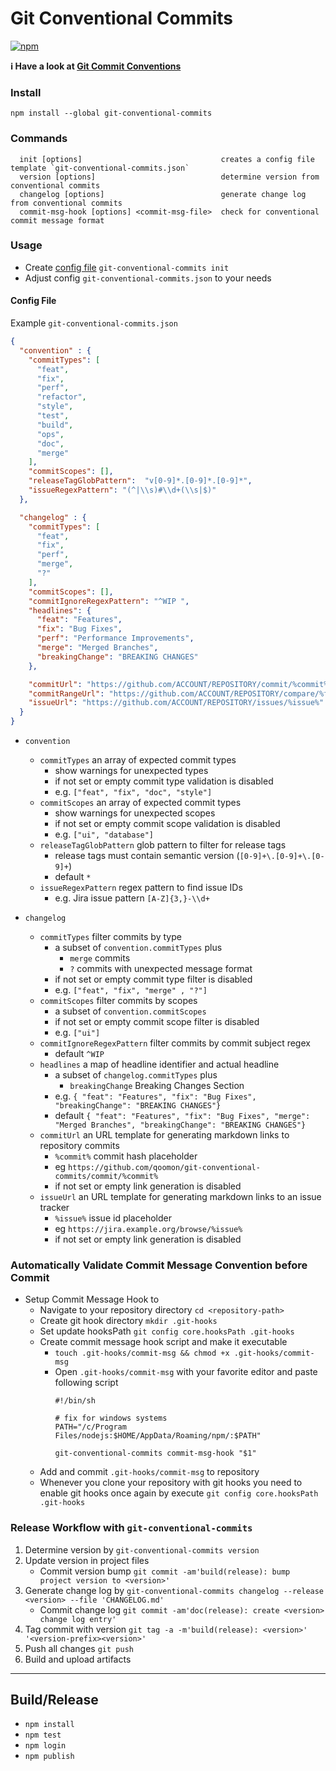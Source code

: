 # Git Conventional Commits

[![npm](https://img.shields.io/npm/v/git-conventional-commits)](https://www.npmjs.com/package/git-conventional-commits)

**ℹ Have a look at [Git Commit Conventions](https://gist.github.com/qoomon/5dfcdf8eec66a051ecd85625518cfd13)**

### Install
`npm install --global git-conventional-commits`

### Commands
```
  init [options]                               creates a config file template `git-conventional-commits.json`
  version [options]                            determine version from conventional commits
  changelog [options]                          generate change log from conventional commits
  commit-msg-hook [options] <commit-msg-file>  check for conventional commit message format
```

### Usage
* Create [config file](#config-file) `git-conventional-commits init`
* Adjust config `git-conventional-commits.json` to your needs

#### Config File
Example `git-conventional-commits.json`
```json
{
  "convention" : {
    "commitTypes": [
      "feat",
      "fix",
      "perf",
      "refactor",
      "style",
      "test",
      "build",
      "ops",
      "doc",
      "merge"
    ],
    "commitScopes": [],
    "releaseTagGlobPattern":  "v[0-9]*.[0-9]*.[0-9]*",
    "issueRegexPattern": "(^|\\s)#\\d+(\\s|$)"
  },

  "changelog" : {
    "commitTypes": [
      "feat",
      "fix",
      "perf",
      "merge",
      "?"
    ],
    "commitScopes": [],
    "commitIgnoreRegexPattern": "^WIP ",
    "headlines": {
      "feat": "Features",
      "fix": "Bug Fixes",
      "perf": "Performance Improvements",
      "merge": "Merged Branches",
      "breakingChange": "BREAKING CHANGES"
    },

    "commitUrl": "https://github.com/ACCOUNT/REPOSITORY/commit/%commit%",
    "commitRangeUrl": "https://github.com/ACCOUNT/REPOSITORY/compare/%from%...%to%?diff=split",
    "issueUrl": "https://github.com/ACCOUNT/REPOSITORY/issues/%issue%"
  }
}


```
* `convention`
  * `commitTypes` an array of expected commit types
    * show warnings for unexpected types
    * if not set or empty commit type validation is disabled
    * e.g. `["feat", "fix", "doc", "style"]`
  * `commitScopes` an array of expected commit types
    * show warnings for unexpected scopes
    * if not set or empty commit scope validation is disabled
    * e.g. `["ui", "database"]` 
  * `releaseTagGlobPattern` glob pattern to filter for release tags
    * release tags must contain semantic version (`[0-9]+\.[0-9]+\.[0-9]+`)
    * default `*`  
  * `issueRegexPattern` regex pattern to find issue IDs
    * e.g. Jira issue pattern `[A-Z]{3,}-\\d+`
 
* `changelog` 
  * `commitTypes` filter commits by type
    * a subset of `convention.commitTypes` plus
      * `merge` commits
      * `?` commits with unexpected message format
    * if not set or empty commit type filter is disabled
    * e.g. `["feat", "fix", "merge" , "?"]`
  * `commitScopes` filter commits by scopes
    * a subset of `convention.commitScopes`
    * if not set or empty commit scope filter is disabled
    * e.g. `["ui"]`
  * `commitIgnoreRegexPattern` filter commits by commit subject regex
    * default `^WIP `  
  * `headlines` a map of headline identifier and actual headline
    * a subset of `changelog.commitTypes` plus
      * `breakingChange` Breaking Changes Section
    * e.g. `{ "feat": "Features", "fix": "Bug Fixes", "breakingChange": "BREAKING CHANGES"}`  
    * default `{ "feat": "Features", "fix": "Bug Fixes", "merge": "Merged Branches", "breakingChange": "BREAKING CHANGES"}`
  * `commitUrl` an URL template for generating markdown links to repository commits
    * `%commit%` commit hash placeholder
    * eg `https://github.com/qoomon/git-conventional-commits/commit/%commit%`
    * if not set or empty link generation is disabled
  * `issueUrl` an URL template for generating markdown links to an issue tracker
    * `%issue%` issue id placeholder
    * eg `https://jira.example.org/browse/%issue%`
    * if not set or empty link generation is disabled
 

### Automatically Validate Commit Message Convention before Commit
* Setup Commit Message Hook to 
  * Navigate to your repository directory `cd <repository-path>`
  * Create git hook directory `mkdir .git-hooks`
  * Set update hooksPath `git config core.hooksPath .git-hooks`
  * Create commit message hook script and make it executable
    * `touch .git-hooks/commit-msg && chmod +x .git-hooks/commit-msg`
    * Open `.git-hooks/commit-msg` with your favorite editor and paste following script
      ```
      #!/bin/sh

      # fix for windows systems
      PATH="/c/Program Files/nodejs:$HOME/AppData/Roaming/npm/:$PATH"

      git-conventional-commits commit-msg-hook "$1"
      ```
  * Add and commit `.git-hooks/commit-msg` to repository
  * Whenever you clone your repository with git hooks you need to enable git hooks once again by execute `git config core.hooksPath .git-hooks`


### Release Workflow with `git-conventional-commits`
1. Determine version by `git-conventional-commits version`
1. Update version in project files
    * Commit version bump `git commit -am'build(release): bump project version to <version>'`
1. Generate change log by `git-conventional-commits changelog --release  <version> --file 'CHANGELOG.md'`
    * Commit change log `git commit -am'doc(release): create <version> change log entry'`
1. Tag commit with version `git tag -a -m'build(release): <version>' '<version-prefix><version>'`
1. Push all changes `git push`
1. Build and upload artifacts

---

## Build/Release
* `npm install`
* `npm test`
* `npm login`
* `npm publish`

